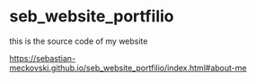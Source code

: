 # seb_website_portfilio
this is the source code of my website

https://sebastian-meckovski.github.io/seb_website_portfilio/index.html#about-me
